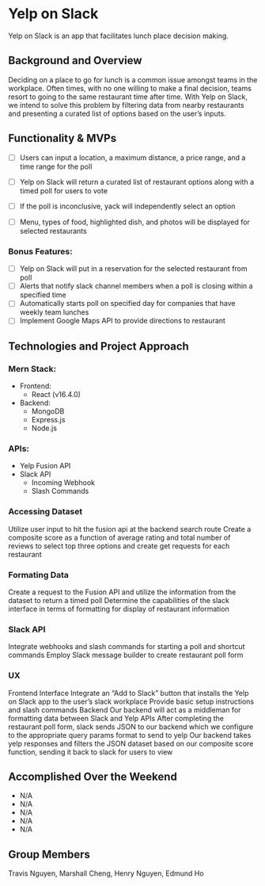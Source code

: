 # Yelp on Slack
Yelp on Slack is an app that facilitates lunch place decision making.

## Background and Overview

Deciding on a place to go for lunch is a common issue amongst teams in the workplace. Often times, with no one willing to make a final decision, teams resort to going to the same restaurant time after time. With Yelp on Slack, we intend to solve this problem by filtering data from nearby restaurants and presenting a curated list of options based on the user’s inputs.

## Functionality & MVPs
- [ ] Users can input a location, a maximum distance, a price range, and a time range for the poll

- [ ] Yelp on Slack will return a curated list of restaurant options along with a timed poll for users to vote

- [ ] If the poll is inconclusive, yack will independently select an option

- [ ] Menu, types of food, highlighted dish, and photos will be displayed for selected restaurants

### Bonus Features:
- [ ] Yelp on Slack will put in a reservation for the selected restaurant from poll
- [ ] Alerts that notify slack channel members when a poll is closing within a specified time
- [ ] Automatically starts poll on specified day for companies that have weekly team lunches
- [ ] Implement Google Maps API to provide directions to restaurant

## Technologies and Project Approach

### Mern Stack:
* Frontend:
  * React (v16.4.0)
* Backend:
  * MongoDB
  * Express.js
  * Node.js
### APIs:
* Yelp Fusion API
* Slack API
  * Incoming Webhook
  * Slash Commands

### Accessing Dataset
Utilize user input to hit the fusion api at the backend search route
Create a composite score as a function of average rating and total number of reviews to select top three options and create get requests for each restaurant

### Formating Data
Create a request to the Fusion API and utilize the information from the dataset to return a timed poll
Determine the capabilities of the slack interface in terms of formatting for display of restaurant information

### Slack API
Integrate webhooks and slash commands for starting a poll and shortcut commands
Employ Slack message builder to create restaurant poll form

### UX
Frontend Interface
Integrate an “Add to Slack” button that installs the Yelp on Slack app to the user’s slack workplace
Provide basic setup instructions and slash commands
Backend
Our backend will act as a middleman for formatting data between Slack and Yelp APIs
After completing the restaurant poll form, slack sends JSON to our backend which we configure to the appropriate query params format to send to yelp
Our backend takes yelp responses and filters the JSON dataset based on our composite score function, sending it back to slack for users to view

## Accomplished Over the Weekend
* N/A
* N/A
* N/A
* N/A
* N/A

## Group Members 
Travis Nguyen, Marshall Cheng, Henry Nguyen, Edmund Ho


